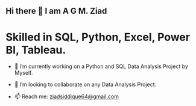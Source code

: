 ## Hi there 👋 I am A G M. Ziad


# Skilled in SQL, Python, Excel, Power BI, Tableau.

- 🔭 I’m currently working on a Python and SQL Data Analysis Project by Myself.
- 👯 I’m looking to collaborate on any Data Analysis Project.

- 📫 Reach me: ziadsiddique64@gmail.com
